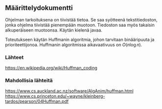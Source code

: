 ## Määrittelydokumentti

Ohjelman tarkoituksena on tiivistää tietoa. Se saa syötteenä tekstitiedoston, jonka ohjelma tiivistää pienempään muotoon. Tiedoston saa myös takaisin alkuperäiseen muotoonsa. Käytän kielenä javaa.

Toteutukseen käytän Huffmanin algoritmia, johon tarvitaan binääripuuta ja prioriteettijonoa. Huffmanin algoritmissa aikavaativuus on $O(n \log n)$.

### Lähteet
https://en.wikipedia.org/wiki/Huffman_coding

### Mahdollisia lähteitä
https://www.cs.auckland.ac.nz/software/AlgAnim/huffman.html
https://www.cs.princeton.edu/~wayne/kleinberg-tardos/pearson/04Huffman.pdf